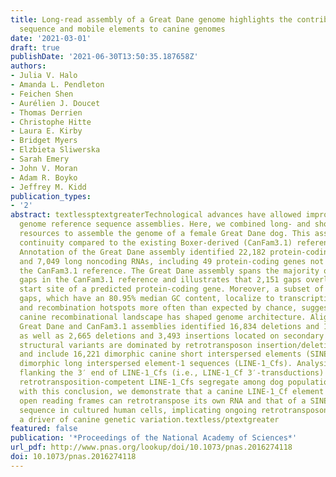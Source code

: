 ```yaml
---
title: Long-read assembly of a Great Dane genome highlights the contribution of GC-rich
  sequence and mobile elements to canine genomes
date: '2021-03-01'
draft: true
publishDate: '2021-06-30T13:50:35.187658Z'
authors:
- Julia V. Halo
- Amanda L. Pendleton
- Feichen Shen
- Aurélien J. Doucet
- Thomas Derrien
- Christophe Hitte
- Laura E. Kirby
- Bridget Myers
- Elzbieta Sliwerska
- Sarah Emery
- John V. Moran
- Adam R. Boyko
- Jeffrey M. Kidd
publication_types:
- '2'
abstract: textlessptextgreaterTechnological advances have allowed improvements in
  genome reference sequence assemblies. Here, we combined long- and short-read sequence
  resources to assemble the genome of a female Great Dane dog. This assembly has improved
  continuity compared to the existing Boxer-derived (CanFam3.1) reference genome.
  Annotation of the Great Dane assembly identified 22,182 protein-coding gene models
  and 7,049 long noncoding RNAs, including 49 protein-coding genes not present in
  the CanFam3.1 reference. The Great Dane assembly spans the majority of sequence
  gaps in the CanFam3.1 reference and illustrates that 2,151 gaps overlap the transcription
  start site of a predicted protein-coding gene. Moreover, a subset of the resolved
  gaps, which have an 80.95% median GC content, localize to transcription start sites
  and recombination hotspots more often than expected by chance, suggesting the stable
  canine recombinational landscape has shaped genome architecture. Alignment of the
  Great Dane and CanFam3.1 assemblies identified 16,834 deletions and 15,621 insertions,
  as well as 2,665 deletions and 3,493 insertions located on secondary contigs. These
  structural variants are dominated by retrotransposon insertion/deletion polymorphisms
  and include 16,221 dimorphic canine short interspersed elements (SINECs) and 1,121
  dimorphic long interspersed element-1 sequences (LINE-1_Cfs). Analysis of sequences
  flanking the 3′ end of LINE-1_Cfs (i.e., LINE-1_Cf 3′-transductions) suggests multiple
  retrotransposition-competent LINE-1_Cfs segregate among dog populations. Consistent
  with this conclusion, we demonstrate that a canine LINE-1_Cf element with intact
  open reading frames can retrotranspose its own RNA and that of a SINEC_Cf consensus
  sequence in cultured human cells, implicating ongoing retrotransposon activity as
  a driver of canine genetic variation.textless/ptextgreater
featured: false
publication: '*Proceedings of the National Academy of Sciences*'
url_pdf: http://www.pnas.org/lookup/doi/10.1073/pnas.2016274118
doi: 10.1073/pnas.2016274118
---
```


